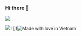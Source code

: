 ### Hi there 👋

<!--
**Ivanluca/Ivanluca** is a ✨ _special_ ✨ repository because its `README.md` (this file) appears on your GitHub profile.

Here are some ideas to get you started:

- 🔭 I’m currently working on ...
- 🌱 I’m currently learning ...
- 👯 I’m looking to collaborate on ...
- 🤔 I’m looking for help with ...
- 💬 Ask me about ...
- 📫 How to reach me: ...
- 😄 Pronouns: ...
- ⚡ Fun fact: ...
-->

![](https://raw.githubusercontent.com/rajput2107/rajput2107/master/Assets/Developer.gif)

![](https://visitor-badge.glitch.me/badge?page_id=Ivanluca.Ivanluca)
![](![Made with love in Vietnam](https://madewithlove.now.sh/vn?heart=true)

